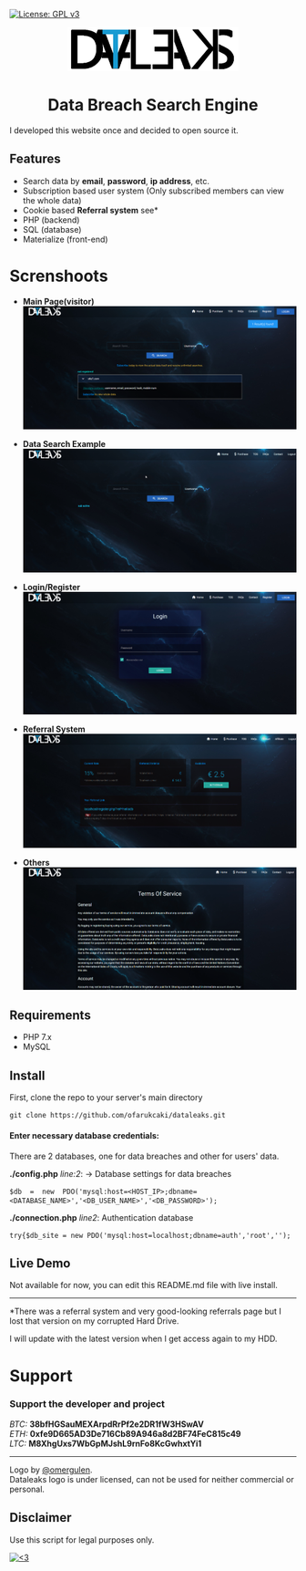 [![License: GPL v3](https://img.shields.io/badge/License-GPL%20v3-blue.svg)](https://www.gnu.org/licenses/gpl-3.0)   
<p align="center">
  <img src="https://github.com/ofarukcaki/dataleaks/blob/master/readme-images/logo-dark.png?raw=true" height="78" width="300"/>    
</p>

<center>
  <h1 style="text-align:center;">Data Breach Search Engine</h1>
</center>

I developed this website once and decided to open source it.

## Features

 - Search data by **email**, **password**, **ip address**, etc.
 -  Subscription based user system (Only subscribed members can view the whole data)
 - Cookie based **Referral system**    see*
 - PHP (backend)
 - SQL (database)
 - Materialize (front-end)
 
# Screnshoots

 - **Main Page(visitor)**
 ![Main page](https://github.com/ofarukcaki/dataleaks/blob/master/readme-images/main_visitor.png?raw=true)

- **Data Search Example**
![Data breach searchquery](https://github.com/ofarukcaki/dataleaks/blob/master/readme-images/search.gif?raw=true)

- **Login/Register**
![Login Page](https://github.com/ofarukcaki/dataleaks/blob/master/readme-images/login.png?raw=true)

- **Referral System**
![Referral System](https://raw.githubusercontent.com/ofarukcaki/dataleaks/master/readme-images/affiliate.png)

- **Others**
![TOS](https://github.com/ofarukcaki/dataleaks/blob/master/readme-images/tos.png?raw=true)

## Requirements
- PHP 7.x
- MySQL

## Install

First, clone the repo to your server's main directory

    git clone https://github.com/ofarukcaki/dataleaks.git

####  Enter necessary database credentials:
There are 2 databases, one for data breaches and other for users' data.

**./config.php** *line:2*: -> Database settings for  data breaches

    $db  =  new  PDO('mysql:host=<HOST_IP>;dbname=<DATABASE_NAME>','<DB_USER_NAME>','<DB_PASSWORD>');

**./connection.php** *line2*: Authentication database

    try{$db_site = new PDO('mysql:host=localhost;dbname=auth','root','');

## Live Demo
Not available for now, you can edit this README.md file with live install.

---
*There was a referral system and very good-looking referrals page but I lost that version on my corrupted Hard Drive.

I will update with the latest version when I get access again to my HDD.


# Support
### Support the developer and project
*BTC:* **38bfHGSauMEXArpdRrPf2e2DR1fW3HSwAV**  
*ETH:*  **0xfe9D665AD3De716Cb89A946a8d2BF74FeC815c49**  
*LTC:*  **M8XhgUxs7WbGpMJshL9rnFo8KcGwhxtYi1**


---
Logo by [@omergulen](https://github.com/omergulen).  
Dataleaks logo is under licensed, can not be used for neither commercial or personal.


## Disclaimer
Use this script for legal purposes only.

  [![<3](https://forthebadge.com/images/badges/built-with-love.svg)](#)  
